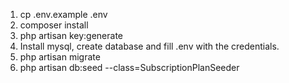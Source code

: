 1. cp .env.example .env
2. composer install
3. php artisan key:generate
4. Install mysql, create database and fill .env with the credentials. 
5. php artisan migrate
6.  php artisan db:seed --class=SubscriptionPlanSeeder

